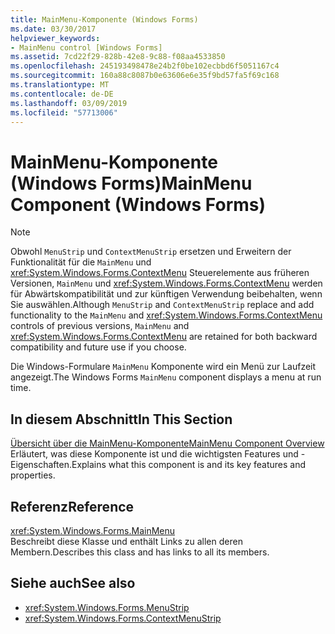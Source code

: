 ```yaml
---
title: MainMenu-Komponente (Windows Forms)
ms.date: 03/30/2017
helpviewer_keywords:
- MainMenu control [Windows Forms]
ms.assetid: 7cd22f29-828b-42e8-9c88-f08aa4533850
ms.openlocfilehash: 245193498478e24b2f0be102ecbbd6f5051167c4
ms.sourcegitcommit: 160a88c8087b0e63606e6e35f9bd57fa5f69c168
ms.translationtype: MT
ms.contentlocale: de-DE
ms.lasthandoff: 03/09/2019
ms.locfileid: "57713006"
---
```

# <a name="mainmenu-component-windows-forms"></a><span data-ttu-id="15098-102">MainMenu-Komponente (Windows Forms)</span><span class="sxs-lookup"><span data-stu-id="15098-102">MainMenu Component (Windows Forms)</span></span>
> [!NOTE]
>  <span data-ttu-id="15098-103">Obwohl `MenuStrip` und `ContextMenuStrip` ersetzen und Erweitern der Funktionalität für die `MainMenu` und <xref:System.Windows.Forms.ContextMenu> Steuerelemente aus früheren Versionen, `MainMenu` und <xref:System.Windows.Forms.ContextMenu> werden für Abwärtskompatibilität und zur künftigen Verwendung beibehalten, wenn Sie auswählen.</span><span class="sxs-lookup"><span data-stu-id="15098-103">Although `MenuStrip` and `ContextMenuStrip` replace and add functionality to the `MainMenu` and <xref:System.Windows.Forms.ContextMenu> controls of previous versions, `MainMenu` and <xref:System.Windows.Forms.ContextMenu> are retained for both backward compatibility and future use if you choose.</span></span>  
  
 <span data-ttu-id="15098-104">Die Windows-Formulare `MainMenu` Komponente wird ein Menü zur Laufzeit angezeigt.</span><span class="sxs-lookup"><span data-stu-id="15098-104">The Windows Forms `MainMenu` component displays a menu at run time.</span></span>  
  
## <a name="in-this-section"></a><span data-ttu-id="15098-105">In diesem Abschnitt</span><span class="sxs-lookup"><span data-stu-id="15098-105">In This Section</span></span>  
 [<span data-ttu-id="15098-106">Übersicht über die MainMenu-Komponente</span><span class="sxs-lookup"><span data-stu-id="15098-106">MainMenu Component Overview</span></span>](mainmenu-component-overview-windows-forms.md)  
 <span data-ttu-id="15098-107">Erläutert, was diese Komponente ist und die wichtigsten Features und -Eigenschaften.</span><span class="sxs-lookup"><span data-stu-id="15098-107">Explains what this component is and its key features and properties.</span></span>  
  
## <a name="reference"></a><span data-ttu-id="15098-108">Referenz</span><span class="sxs-lookup"><span data-stu-id="15098-108">Reference</span></span>  
 <xref:System.Windows.Forms.MainMenu>  
 <span data-ttu-id="15098-109">Beschreibt diese Klasse und enthält Links zu allen deren Membern.</span><span class="sxs-lookup"><span data-stu-id="15098-109">Describes this class and has links to all its members.</span></span>  
  
## <a name="see-also"></a><span data-ttu-id="15098-110">Siehe auch</span><span class="sxs-lookup"><span data-stu-id="15098-110">See also</span></span>
- <xref:System.Windows.Forms.MenuStrip>
- <xref:System.Windows.Forms.ContextMenuStrip>
